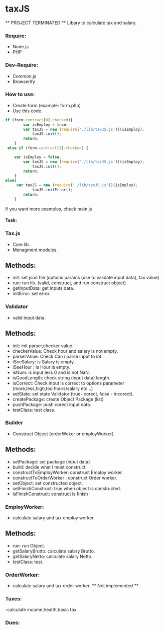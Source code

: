 # taxJS
** PROJECT TERMINATED **
Libary to calculate tax and salary.
### Require:
 - Node.js
 - PHP
### Dev-Require:
- Common.js
- Browserify
### How to use:
- Create form (example: form.php)
- Use this code.

```javascript
if (form.contract[0].checked){
        var isEmploy = true;
        var taxJS = new (require('./lib/taxJS.js'))(isEmploy);
            taxJS.init();
        return;
	}
 else if (form.contract[1].checked) {

	var isEmploy = false;
        var taxJS = new (require('./lib/taxJS.js'))(isEmploy);
            taxJS.init();
        return;
	}
else{
	 var taxJS = new (require('./lib/taxJS.js'))(isEmploy);
            taxJS.initError();
        return;
	}
```
If you want more examples, check main.js

#### Task:

### Tax.js
- Core lib.
- Menagment modules.

## Methods:
- init: set json file (options params (use to validate input data), tax value)
- run: run lib. (valid, construct, and run construct object)
- getInputData: get inputs data.
- initError: set error.

### Validator
- valid input data.

## Methods:
- init: init parser,checker value.
- checkerValue: Check hour and salary is not empty.
- parserValue: Check Can i parse input to int.
- iSeeSalary: is Salary is empty.
- iSeeHour : is Hour is empty.
- isNum: is input less 0 and is not NaN.
- isGoodLength: check string (input data) length.
- isCorrect: Check input is correct to options parameter (more,less,high,too hours/salary etc...)
- setState: set state Validator (true- corect, false - incorect).
- createPackage: create Object Package (list)
- pushPackage: push corect input data.
- testClass: test class.

### Builder
- Construct Object (orderWoker or employWorker)

## Methods:
 - setPackage: set package (input data)
 - build: decide what I must construct.
 - constructToEmployWorker: construct Employ worker.
 - constructToOrderWorker : construct Order worker.
 - setObject: set constructed object.
 - setFinishConstruct: true when object is constructed.
 - isFinishConstruct: construct is finish
 
### EmployWorker:
- calculate salary and tax employ worker.

## Methods:
- run: run Object.
- getSalaryBrutto: calculate salary Brutto.
- getSalaryNetto: calculate salary Netto.
- testClass: test.

### OrderWorker:
- calculate salary and tax order worker.
** Not implemented **

### Taxes:
-calculate income,health,basic tax.

### Dues:
 




